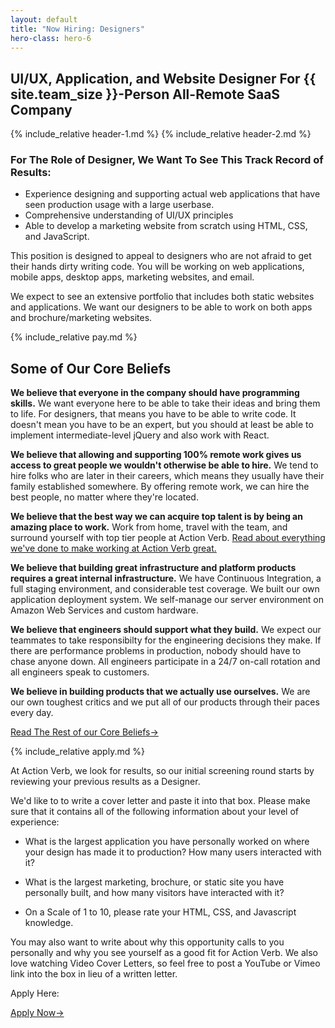 ```yaml
---
layout: default
title: "Now Hiring: Designers"
hero-class: hero-6
---
```


## UI/UX, Application, and Website Designer For {{ site.team_size }}-Person All-Remote SaaS Company

{% include_relative header-1.md %}
{% include_relative header-2.md %}

### For The Role of Designer, We Want To See This Track Record of Results:

 * Experience designing and supporting actual web applications that have seen
production usage with a large userbase.
 * Comprehensive understanding of UI/UX principles
 * Able to develop a marketing website from scratch using HTML, CSS, and JavaScript.

This position is designed to appeal to designers who are not afraid to
get their hands dirty writing code.  You will be working on web
applications, mobile apps, desktop apps, marketing websites, and email.

We expect to see an extensive portfolio that includes both static
websites and applications. We want our designers to be able to work on both
apps and brochure/marketing websites.

{% include_relative pay.md %}


## Some of Our Core Beliefs

**We believe that everyone in the company should have programming
skills.** We want everyone here to be able to take their ideas and
bring them to life.  For designers, that means you have to be able to
write code.  It doesn't mean you have to be an expert, but you should at
least be able to implement intermediate-level jQuery and also work with
React.

**We believe that allowing and supporting 100% remote work gives us
access to great people we wouldn't otherwise be able to hire.**  We tend
to hire folks who are later in their careers, which means they usually
have their family established somewhere.  By offering remote work, we
can hire the best people, no matter where they're located.

**We believe that the best way we can acquire top talent is by being an
amazing place to work.**  Work from home, travel with the team, and
surround yourself with top tier people at Action Verb.
[Read about everything we've done to make
working at Action Verb great.](https://actionverb.com/working-at-action-verb)

**We believe that building great infrastructure and platform products
requires a great internal infrastructure.** We have Continuous Integration,
a full staging environment, and considerable test coverage.
We built our own application deployment system.  We
self-manage our server environment on Amazon Web Services and custom hardware.

**We believe that engineers should support what they build.** We expect
our teammates to take responsibilty for the engineering decisions they
make.  If there are performance problems in production, nobody should
have to chase anyone down.  All engineers participate in a 24/7 on-call
rotation and all engineers speak to customers.

**We believe in building products that we actually use ourselves.** We are
our own toughest critics and we put all of our products through their
paces every day.

<p><a class="page-btn f7 f5-ns ttu tracked-slight mb2" href="/core-beliefs">Read The Rest of our Core Beliefs<span class="pl1">&#8594;</span></a></p>

{% include_relative apply.md %}

At Action Verb, we look for results, so our initial screening round
starts by reviewing your previous results as a Designer.

We'd like to to write a cover letter and paste it into that box.  Please make sure
that it contains all of the following information about your level of experience:

 * What is the largest application you have personally worked on where
 your design has made it to production?  How many users interacted with
 it?

 * What is the largest marketing, brochure, or static site you have
 personally built, and how many visitors have interacted with it?

 * On a Scale of 1 to 10, please rate your HTML, CSS, and Javascript
 knowledge.

You may also want to write about why this opportunity calls to you
personally and why you see yourself as a good fit for Action Verb.  We
also love watching Video Cover Letters, so feel free to post a YouTube
or Vimeo link into the box in lieu of a written letter.

Apply Here:

<p><a class="page-btn f7 f5-ns ttu tracked-slight mb2" href="http://actionverb.applytojob.com/apply/S0OYVR/Designer">Apply Now<span class="pl1">&#8594;</span></a></p>
